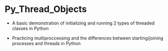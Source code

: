 # Py_Thread_Objects
* A basic demonstration of initializing and running 2 types of threaded classes in Python

* Practicing multiproccessing and the differences between starting/joining processes and threads in Python
